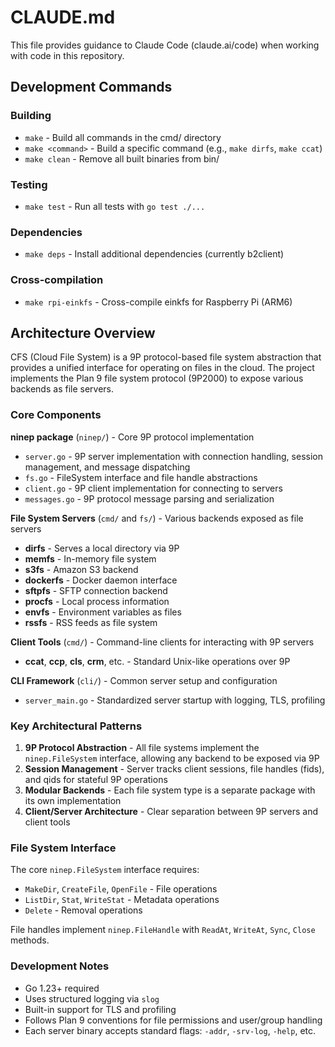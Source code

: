 # CLAUDE.md

This file provides guidance to Claude Code (claude.ai/code) when working with code in this repository.

## Development Commands

### Building
- `make` - Build all commands in the cmd/ directory
- `make <command>` - Build a specific command (e.g., `make dirfs`, `make ccat`)
- `make clean` - Remove all built binaries from bin/

### Testing
- `make test` - Run all tests with `go test ./...`

### Dependencies
- `make deps` - Install additional dependencies (currently b2client)

### Cross-compilation
- `make rpi-einkfs` - Cross-compile einkfs for Raspberry Pi (ARM6)

## Architecture Overview

CFS (Cloud File System) is a 9P protocol-based file system abstraction that provides a unified interface for operating on files in the cloud. The project implements the Plan 9 file system protocol (9P2000) to expose various backends as file servers.

### Core Components

**ninep package** (`ninep/`) - Core 9P protocol implementation
- `server.go` - 9P server implementation with connection handling, session management, and message dispatching
- `fs.go` - FileSystem interface and file handle abstractions
- `client.go` - 9P client implementation for connecting to servers
- `messages.go` - 9P protocol message parsing and serialization

**File System Servers** (`cmd/` and `fs/`) - Various backends exposed as file servers
- **dirfs** - Serves a local directory via 9P
- **memfs** - In-memory file system
- **s3fs** - Amazon S3 backend
- **dockerfs** - Docker daemon interface
- **sftpfs** - SFTP connection backend
- **procfs** - Local process information
- **envfs** - Environment variables as files
- **rssfs** - RSS feeds as file system

**Client Tools** (`cmd/`) - Command-line clients for interacting with 9P servers
- **ccat**, **ccp**, **cls**, **crm**, etc. - Standard Unix-like operations over 9P

**CLI Framework** (`cli/`) - Common server setup and configuration
- `server_main.go` - Standardized server startup with logging, TLS, profiling

### Key Architectural Patterns

1. **9P Protocol Abstraction** - All file systems implement the `ninep.FileSystem` interface, allowing any backend to be exposed via 9P
2. **Session Management** - Server tracks client sessions, file handles (fids), and qids for stateful 9P operations
3. **Modular Backends** - Each file system type is a separate package with its own implementation
4. **Client/Server Architecture** - Clear separation between 9P servers and client tools

### File System Interface

The core `ninep.FileSystem` interface requires:
- `MakeDir`, `CreateFile`, `OpenFile` - File operations
- `ListDir`, `Stat`, `WriteStat` - Metadata operations  
- `Delete` - Removal operations

File handles implement `ninep.FileHandle` with `ReadAt`, `WriteAt`, `Sync`, `Close` methods.

### Development Notes

- Go 1.23+ required
- Uses structured logging via `slog`
- Built-in support for TLS and profiling
- Follows Plan 9 conventions for file permissions and user/group handling
- Each server binary accepts standard flags: `-addr`, `-srv-log`, `-help`, etc.